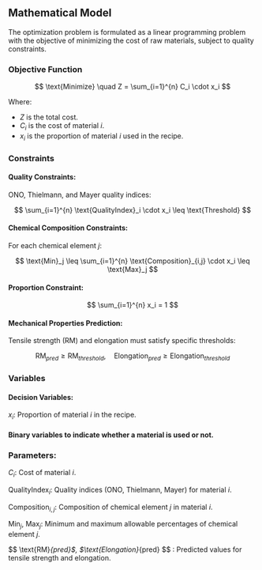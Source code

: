 ## Mathematical Model

The optimization problem is formulated as a linear programming problem with the objective of minimizing the cost of raw materials, subject to quality constraints.

### Objective Function

$$
\text{Minimize} \quad Z = \sum_{i=1}^{n} C_i \cdot x_i
$$

Where:

- $Z$ is the total cost.
- $C_i$ is the cost of material $i$.
- $x_i$ is the proportion of material $i$ used in the recipe.

### Constraints

#### **Quality Constraints**:

   ONO, Thielmann, and Mayer quality indices:

   $$
   \sum_{i=1}^{n} \text{QualityIndex}_i \cdot x_i \leq \text{Threshold}
   $$

#### **Chemical Composition Constraints**:
 
For each chemical element $j$:

$$
\text{Min}_j \leq \sum_{i=1}^{n} \text{Composition}_{i,j} \cdot x_i \leq \text{Max}_j
$$

#### **Proportion Constraint**:
 
   $$
   \sum_{i=1}^{n} x_i = 1
   $$

#### **Mechanical Properties Prediction**:
 
Tensile strength (RM) and elongation must satisfy specific thresholds:

   $$
   \text{RM}_{pred} \geq \text{RM}_{threshold}, \quad \text{Elongation}_{pred} \geq \text{Elongation}_{threshold}
   $$

### Variables

#### **Decision Variables**:

$x_i$: Proportion of material $i$ in the recipe.

#### Binary variables to indicate whether a material is used or not.

 ### **Parameters**:
 
$C_i$: Cost of material $i$.

$\text{QualityIndex}_i$: Quality indices (ONO, Thielmann, Mayer) for material $i$.

$\text{Composition}_{i,j}$: Composition of chemical element $j$ in material $i$.

$\text{Min}_j$, $\text{Max}_j$: Minimum and maximum allowable percentages of chemical element $j$.

$$
\text{RM}_{pred}$, $\text{Elongation}_{pred}
$$
: Predicted values for tensile strength and elongation.
